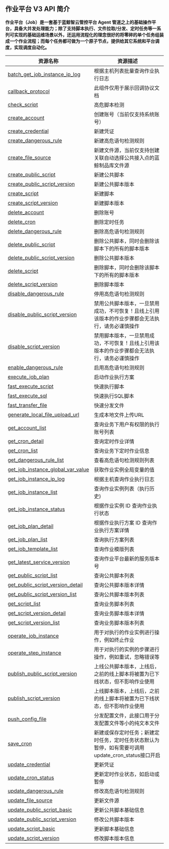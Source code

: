 ## 作业平台 V3 API 简介

**作业平台（Job）是一套基于蓝鲸智云管控平台 Agent 管道之上的基础操作平台，具备大并发处理能力；除了支持脚本执行、文件拉取/分发、定时任务等一系列可实现的基础运维场景以外，还运用流程化的理念很好的将零碎的单个任务组装成一个作业流程；而每个任务都可做为一个原子节点，提供给其它系统和平台调度，实现调度自动化。**


| 资源名称 | 资源描述 |
| -------- | -------- |
| [batch_get_job_instance_ip_log](https://github.com/TencentBlueKing/bk-job/blob/3.9.x/docs/apidoc/esb/jobv3-confapis/apidocs/zh_hans/batch_get_job_instance_ip_log.md) | 根据主机列表批量查询作业执行日志 |
| [callback_protocol](https://github.com/TencentBlueKing/bk-job/blob/3.9.x/docs/apidoc/esb/jobv3-confapis/apidocs/zh_hans/callback_protocol.md) | 此组件仅用于展示回调协议文档 |
| [check_script](https://github.com/TencentBlueKing/bk-job/blob/3.9.x/docs/apidoc/esb/jobv3-confapis/apidocs/zh_hans/check_script.md) | 高危脚本检测 |
| [create_account](https://github.com/TencentBlueKing/bk-job/blob/3.9.x/docs/apidoc/esb/jobv3-confapis/apidocs/zh_hans/create_account.md) | 创建账号（当前仅支持系统账号） |
| [create_credential](https://github.com/TencentBlueKing/bk-job/blob/3.9.x/docs/apidoc/esb/jobv3-confapis/apidocs/zh_hans/create_credential.md) | 新建凭证 |
| [create_dangerous_rule](https://github.com/TencentBlueKing/bk-job/blob/3.9.x/docs/apidoc/esb/jobv3-confapis/apidocs/zh_hans/create_dangerous_rule.md) | 新建高危语句检测规则 |
| [create_file_source](https://github.com/TencentBlueKing/bk-job/blob/3.9.x/docs/apidoc/esb/jobv3-confapis/apidocs/zh_hans/create_file_source.md) | 新建文件源，当前仅支持创建关联自动选择公共接入点的蓝鲸制品库文件源 |
| [create_public_script](https://github.com/TencentBlueKing/bk-job/blob/3.9.x/docs/apidoc/esb/jobv3-confapis/apidocs/zh_hans/create_public_script.md) | 新建公共脚本 |
| [create_public_script_version](https://github.com/TencentBlueKing/bk-job/blob/3.9.x/docs/apidoc/esb/jobv3-confapis/apidocs/zh_hans/create_public_script_version.md) | 新建公共脚本版本 |
| [create_script](https://github.com/TencentBlueKing/bk-job/blob/3.9.x/docs/apidoc/esb/jobv3-confapis/apidocs/zh_hans/create_script.md) | 新建脚本 |
| [create_script_version](https://github.com/TencentBlueKing/bk-job/blob/3.9.x/docs/apidoc/esb/jobv3-confapis/apidocs/zh_hans/create_script_version.md) | 新建脚本版本 |
| [delete_account](https://github.com/TencentBlueKing/bk-job/blob/3.9.x/docs/apidoc/esb/jobv3-confapis/apidocs/zh_hans/delete_account.md) | 删除账号 |
| [delete_cron](https://github.com/TencentBlueKing/bk-job/blob/3.9.x/docs/apidoc/esb/jobv3-confapis/apidocs/zh_hans/delete_cron.md) | 删除定时任务 |
| [delete_dangerous_rule](https://github.com/TencentBlueKing/bk-job/blob/3.9.x/docs/apidoc/esb/jobv3-confapis/apidocs/zh_hans/delete_dangerous_rule.md) | 删除高危语句检测规则 |
| [delete_public_script](https://github.com/TencentBlueKing/bk-job/blob/3.9.x/docs/apidoc/esb/jobv3-confapis/apidocs/zh_hans/delete_public_script.md) | 删除公共脚本，同时会删除该脚本下的所有的脚本版本 |
| [delete_public_script_version](https://github.com/TencentBlueKing/bk-job/blob/3.9.x/docs/apidoc/esb/jobv3-confapis/apidocs/zh_hans/delete_public_script_version.md) | 删除公共脚本版本 |
| [delete_script](https://github.com/TencentBlueKing/bk-job/blob/3.9.x/docs/apidoc/esb/jobv3-confapis/apidocs/zh_hans/delete_script.md) | 删除脚本，同时会删除该脚本下的所有的脚本版本 |
| [delete_script_version](https://github.com/TencentBlueKing/bk-job/blob/3.9.x/docs/apidoc/esb/jobv3-confapis/apidocs/zh_hans/delete_script_version.md) | 删除脚本版本 |
| [disable_dangerous_rule](https://github.com/TencentBlueKing/bk-job/blob/3.9.x/docs/apidoc/esb/jobv3-confapis/apidocs/zh_hans/disable_dangerous_rule.md) | 停用高危语句检测规则 |
| [disable_public_script_version](https://github.com/TencentBlueKing/bk-job/blob/3.9.x/docs/apidoc/esb/jobv3-confapis/apidocs/zh_hans/disable_public_script_version.md) | 禁用公共脚本版本，一旦禁用成功，不可恢复！且线上引用该版本的作业步骤都会无法执行，请务必谨慎操作 |
| [disable_script_version](https://github.com/TencentBlueKing/bk-job/blob/3.9.x/docs/apidoc/esb/jobv3-confapis/apidocs/zh_hans/disable_script_version.md) | 禁用脚本版本，一旦禁用成功，不可恢复！且线上引用该版本的作业步骤都会无法执行，请务必谨慎操作 |
| [enable_dangerous_rule](https://github.com/TencentBlueKing/bk-job/blob/3.9.x/docs/apidoc/esb/jobv3-confapis/apidocs/zh_hans/enable_dangerous_rule.md) | 启用高危语句检测规则 |
| [execute_job_plan](https://github.com/TencentBlueKing/bk-job/blob/3.9.x/docs/apidoc/esb/jobv3-confapis/apidocs/zh_hans/execute_job_plan.md) | 启动作业执行方案 |
| [fast_execute_script](https://github.com/TencentBlueKing/bk-job/blob/3.9.x/docs/apidoc/esb/jobv3-confapis/apidocs/zh_hans/fast_execute_script.md) | 快速执行脚本 |
| [fast_execute_sql](https://github.com/TencentBlueKing/bk-job/blob/3.9.x/docs/apidoc/esb/jobv3-confapis/apidocs/zh_hans/fast_execute_sql.md) | 快速执行SQL脚本 |
| [fast_transfer_file](https://github.com/TencentBlueKing/bk-job/blob/3.9.x/docs/apidoc/esb/jobv3-confapis/apidocs/zh_hans/fast_transfer_file.md) | 快速分发文件 |
| [generate_local_file_upload_url](https://github.com/TencentBlueKing/bk-job/blob/3.9.x/docs/apidoc/esb/jobv3-confapis/apidocs/zh_hans/generate_local_file_upload_url.md) | 生成本地文件上传URL |
| [get_account_list](https://github.com/TencentBlueKing/bk-job/blob/3.9.x/docs/apidoc/esb/jobv3-confapis/apidocs/zh_hans/get_account_list.md) | 查询业务下用户有权限的执行账号列表 |
| [get_cron_detail](https://github.com/TencentBlueKing/bk-job/blob/3.9.x/docs/apidoc/esb/jobv3-confapis/apidocs/zh_hans/get_cron_detail.md) | 查询定时作业详情 |
| [get_cron_list](https://github.com/TencentBlueKing/bk-job/blob/3.9.x/docs/apidoc/esb/jobv3-confapis/apidocs/zh_hans/get_cron_list.md) | 查询业务下定时作业信息 |
| [get_dangerous_rule_list](https://github.com/TencentBlueKing/bk-job/blob/3.9.x/docs/apidoc/esb/jobv3-confapis/apidocs/zh_hans/get_dangerous_rule_list.md) | 查看高危语句检测规则列表 |
| [get_job_instance_global_var_value](https://github.com/TencentBlueKing/bk-job/blob/3.9.x/docs/apidoc/esb/jobv3-confapis/apidocs/zh_hans/get_job_instance_global_var_value.md) | 获取作业实例全局变量的值 |
| [get_job_instance_ip_log](https://github.com/TencentBlueKing/bk-job/blob/3.9.x/docs/apidoc/esb/jobv3-confapis/apidocs/zh_hans/get_job_instance_ip_log.md) | 根据主机查询作业执行日志 |
| [get_job_instance_list](https://github.com/TencentBlueKing/bk-job/blob/3.9.x/docs/apidoc/esb/jobv3-confapis/apidocs/zh_hans/get_job_instance_list.md) | 查询作业实例列表（执行历史) |
| [get_job_instance_status](https://github.com/TencentBlueKing/bk-job/blob/3.9.x/docs/apidoc/esb/jobv3-confapis/apidocs/zh_hans/get_job_instance_status.md) | 根据作业实例 ID 查询作业执行状态 |
| [get_job_plan_detail](https://github.com/TencentBlueKing/bk-job/blob/3.9.x/docs/apidoc/esb/jobv3-confapis/apidocs/zh_hans/get_job_plan_detail.md) | 根据作业执行方案 ID 查询作业执行方案详情 |
| [get_job_plan_list](https://github.com/TencentBlueKing/bk-job/blob/3.9.x/docs/apidoc/esb/jobv3-confapis/apidocs/zh_hans/get_job_plan_list.md) | 查询执行方案列表 |
| [get_job_template_list](https://github.com/TencentBlueKing/bk-job/blob/3.9.x/docs/apidoc/esb/jobv3-confapis/apidocs/zh_hans/get_job_template_list.md) | 查询作业模版列表 |
| [get_latest_service_version](https://github.com/TencentBlueKing/bk-job/blob/3.9.x/docs/apidoc/esb/jobv3-confapis/apidocs/zh_hans/get_latest_service_version.md) | 查询作业平台最新的服务版本号 |
| [get_public_script_list](https://github.com/TencentBlueKing/bk-job/blob/3.9.x/docs/apidoc/esb/jobv3-confapis/apidocs/zh_hans/get_public_script_list.md) | 查询公共脚本列表 |
| [get_public_script_version_detail](https://github.com/TencentBlueKing/bk-job/blob/3.9.x/docs/apidoc/esb/jobv3-confapis/apidocs/zh_hans/get_public_script_version_detail.md) | 查询公共脚本版本详情 |
| [get_public_script_version_list](https://github.com/TencentBlueKing/bk-job/blob/3.9.x/docs/apidoc/esb/jobv3-confapis/apidocs/zh_hans/get_public_script_version_list.md) | 查询公共脚本版本列表 |
| [get_script_list](https://github.com/TencentBlueKing/bk-job/blob/3.9.x/docs/apidoc/esb/jobv3-confapis/apidocs/zh_hans/get_script_list.md) | 查询业务脚本列表 |
| [get_script_version_detail](https://github.com/TencentBlueKing/bk-job/blob/3.9.x/docs/apidoc/esb/jobv3-confapis/apidocs/zh_hans/get_script_version_detail.md) | 查询业务脚本版本详情 |
| [get_script_version_list](https://github.com/TencentBlueKing/bk-job/blob/3.9.x/docs/apidoc/esb/jobv3-confapis/apidocs/zh_hans/get_script_version_list.md) | 查询业务脚本版本列表 |
| [operate_job_instance](https://github.com/TencentBlueKing/bk-job/blob/3.9.x/docs/apidoc/esb/jobv3-confapis/apidocs/zh_hans/operate_job_instance.md) | 用于对执行的作业实例进行操作，例如终止作业 |
| [operate_step_instance](https://github.com/TencentBlueKing/bk-job/blob/3.9.x/docs/apidoc/esb/jobv3-confapis/apidocs/zh_hans/operate_step_instance.md) | 用于对执行的实例的步骤进行操作，例如重试，忽略错误等 |
| [publish_public_script_version](https://github.com/TencentBlueKing/bk-job/blob/3.9.x/docs/apidoc/esb/jobv3-confapis/apidocs/zh_hans/publish_public_script_version.md) | 上线公共脚本版本，上线后，之前的线上脚本将被置为已下线状态，但不影响作业使用 |
| [publish_script_version](https://github.com/TencentBlueKing/bk-job/blob/3.9.x/docs/apidoc/esb/jobv3-confapis/apidocs/zh_hans/publish_script_version.md) | 上线脚本版本，上线后，之前的线上脚本将被置为已下线状态，但不影响作业使用 |
| [push_config_file](https://github.com/TencentBlueKing/bk-job/blob/3.9.x/docs/apidoc/esb/jobv3-confapis/apidocs/zh_hans/push_config_file.md) | 分发配置文件，此接口用于分发配置文件等小的纯文本文件 |
| [save_cron](https://github.com/TencentBlueKing/bk-job/blob/3.9.x/docs/apidoc/esb/jobv3-confapis/apidocs/zh_hans/save_cron.md) | 新建或保存定时任务；新建定时任务，定时任务状态默认为暂停，如有需要可调用update_cron_status接口开启 |
| [update_credential](https://github.com/TencentBlueKing/bk-job/blob/3.9.x/docs/apidoc/esb/jobv3-confapis/apidocs/zh_hans/update_credential.md) | 更新凭证 |
| [update_cron_status](https://github.com/TencentBlueKing/bk-job/blob/3.9.x/docs/apidoc/esb/jobv3-confapis/apidocs/zh_hans/update_cron_status.md) | 更新定时作业状态，如启动或暂停 |
| [update_dangerous_rule](https://github.com/TencentBlueKing/bk-job/blob/3.9.x/docs/apidoc/esb/jobv3-confapis/apidocs/zh_hans/update_dangerous_rule.md) | 修改高危语句检测规则 |
| [update_file_source](https://github.com/TencentBlueKing/bk-job/blob/3.9.x/docs/apidoc/esb/jobv3-confapis/apidocs/zh_hans/update_file_source.md) | 更新文件源 |
| [update_public_script_basic](https://github.com/TencentBlueKing/bk-job/blob/3.9.x/docs/apidoc/esb/jobv3-confapis/apidocs/zh_hans/update_public_script_basic.md) | 更新公共脚本基础信息 |
| [update_public_script_version](https://github.com/TencentBlueKing/bk-job/blob/3.9.x/docs/apidoc/esb/jobv3-confapis/apidocs/zh_hans/update_public_script_version.md) | 修改公共脚本版本 |
| [update_script_basic](https://github.com/TencentBlueKing/bk-job/blob/3.9.x/docs/apidoc/esb/jobv3-confapis/apidocs/zh_hans/update_script_basic.md) | 更新脚本基础信息 |
| [update_script_version](https://github.com/TencentBlueKing/bk-job/blob/3.9.x/docs/apidoc/esb/jobv3-confapis/apidocs/zh_hans/update_script_version.md) | 修改脚本版本信息 |

